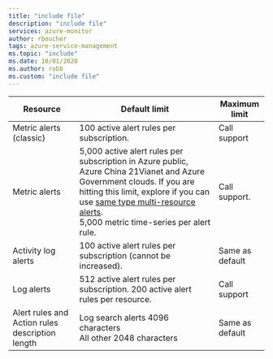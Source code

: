 ```yaml
---
title: "include file" 
description: "include file" 
services: azure-monitor
author: rboucher
tags: azure-service-management
ms.topic: "include"
ms.date: 10/01/2020
ms.author: robb
ms.custom: "include file"
---
```


| Resource | Default limit | Maximum limit |
| --- | --- | --- |
| Metric alerts (classic) |100 active alert rules per subscription. | Call support |
| Metric alerts |5,000 active alert rules per subscription in Azure public, Azure China 21Vianet and Azure Government clouds. If you are hitting this limit, explore if you can use [same type multi-resource alerts](../articles/azure-monitor/platform/alerts-metric-overview.md#monitoring-at-scale-using-metric-alerts-in-azure-monitor).<br/>5,000 metric time-series per alert rule. | Call support. |
| Activity log alerts | 100 active alert rules per subscription (cannot be increased). | Same as default |
| Log alerts | 512 active alert rules per subscription. 200 active alert rules per resource. | Call support |
| Alert rules and Action rules description length| Log search alerts 4096 characters<br/>All other 2048 characters | Same as default |
